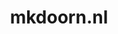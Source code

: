 ---
layout: post
title: "mkdoorn.nl"
internal_url: "/dutchgov/mkdoorn.nl.html"
subdomains_count: 2
all_subdomains_count: 2
urls_count: 2
ssl_rank: 0
http_rank: 70
url_link: /data/mkdoorn.nl/urls.txt
all_subdomains_link: /data/mkdoorn.nl/all_subdomains.txt
subdomains_link: /data/mkdoorn.nl/subdomains.txt
categories: dutchgov
---